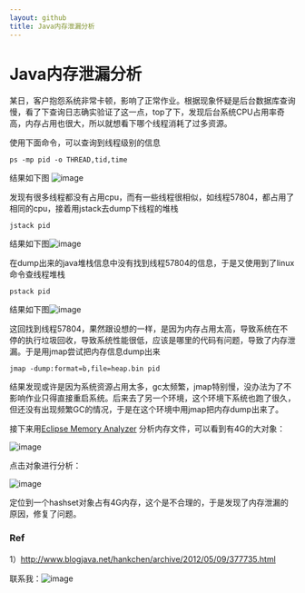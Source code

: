 ```yaml
---
layout: github
title: Java内存泄漏分析
---
```


# Java内存泄漏分析

某日，客户抱怨系统非常卡顿，影响了正常作业。根据现象怀疑是后台数据库查询慢，看了下查询日志确实验证了这一点，top了下，发现后台系统CPU占用率奇高，内存占用也很大，所以就想看下哪个线程消耗了过多资源。
	
使用下面命令，可以查询到线程级别的信息
	
	ps -mp pid -o THREAD,tid,time


结果如下图
![image](http://www.luolei.info/source/images/ps.jpg)

发现有很多线程都没有占用cpu，而有一些线程很相似，如线程57804，都占用了相同的cpu，接着用jstack去dump下线程的堆栈
	
	jstack pid

结果如下图![image](http://www.luolei.info/source/images/jstack.jpg)

在dump出来的java堆栈信息中没有找到线程57804的信息，于是又使用到了linux命令查线程堆栈
	
	pstack pid

结果如下图![image](http://www.luolei.info/source/images/pstack.jpg)

这回找到线程57804，果然跟设想的一样，是因为内存占用太高，导致系统在不停的执行垃圾回收，导致系统性能很低，应该是哪里的代码有问题，导致了内存泄漏。于是用jmap尝试把内存信息dump出来

	jmap -dump:format=b,file=heap.bin pid

结果发现或许是因为系统资源占用太多，gc太频繁，jmap特别慢，没办法为了不影响作业只得直接重启系统。后来去了另一个环境，这个环境下系统也跑了很久，但还没有出现频繁GC的情况，于是在这个环境中用jmap把内存dump出来了。

接下来用[Eclipse Memory Analyzer](http://www.eclipse.org/mat/) 分析内存文件，可以看到有4G的大对象：

![image](http://www.luolei.info/source/images/jprofile1.jpg)

点击对象进行分析：

![image](http://www.luolei.info/source/images/jprofile2.jpg)

定位到一个hashset对象占有4G内存，这个是不合理的，于是发现了内存泄漏的原因，修复了问题。

### Ref
1）http://www.blogjava.net/hankchen/archive/2012/05/09/377735.html

联系我：![image](http://www.luolei.info/source/images/email.png)